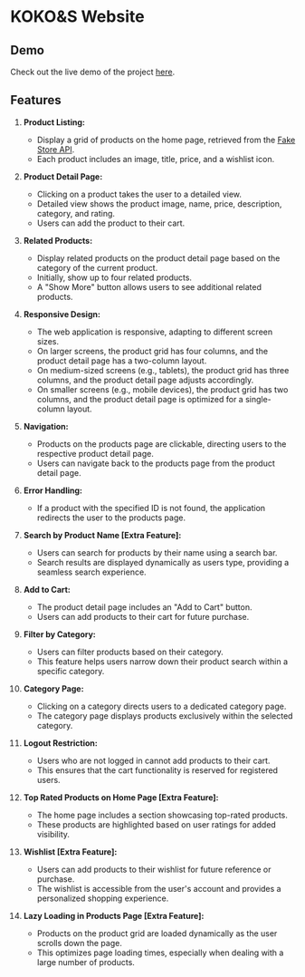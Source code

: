 # KOKO&S Website

## Demo

Check out the live demo of the project [here](https://drive.google.com/file/d/1QcaD3_-EoTV_lk5lPnedU58WJx3GuEg5/view?usp=sharing).
## Features

1. **Product Listing:**

   - Display a grid of products on the home page, retrieved from the [Fake Store API](https://fakestoreapi.com/products).
   - Each product includes an image, title, price, and a wishlist icon.

2. **Product Detail Page:**

   - Clicking on a product takes the user to a detailed view.
   - Detailed view shows the product image, name, price, description, category, and rating.
   - Users can add the product to their cart.

3. **Related Products:**

   - Display related products on the product detail page based on the category of the current product.
   - Initially, show up to four related products.
   - A "Show More" button allows users to see additional related products.

4. **Responsive Design:**

   - The web application is responsive, adapting to different screen sizes.
   - On larger screens, the product grid has four columns, and the product detail page has a two-column layout.
   - On medium-sized screens (e.g., tablets), the product grid has three columns, and the product detail page adjusts accordingly.
   - On smaller screens (e.g., mobile devices), the product grid has two columns, and the product detail page is optimized for a single-column layout.

5. **Navigation:**

   - Products on the products page are clickable, directing users to the respective product detail page.
   - Users can navigate back to the products page from the product detail page.

6. **Error Handling:**

   - If a product with the specified ID is not found, the application redirects the user to the products page.

7. **Search by Product Name [Extra Feature]:**

   - Users can search for products by their name using a search bar.
   - Search results are displayed dynamically as users type, providing a seamless search experience.

8. **Add to Cart:**

   - The product detail page includes an "Add to Cart" button.
   - Users can add products to their cart for future purchase.

9. **Filter by Category:**

   - Users can filter products based on their category.
   - This feature helps users narrow down their product search within a specific category.

10. **Category Page:**

    - Clicking on a category directs users to a dedicated category page.
    - The category page displays products exclusively within the selected category.

11. **Logout Restriction:**

    - Users who are not logged in cannot add products to their cart.
    - This ensures that the cart functionality is reserved for registered users.

12. **Top Rated Products on Home Page [Extra Feature]:**

    - The home page includes a section showcasing top-rated products.
    - These products are highlighted based on user ratings for added visibility.

13. **Wishlist [Extra Feature]:**

    - Users can add products to their wishlist for future reference or purchase.
    - The wishlist is accessible from the user's account and provides a personalized shopping experience.

14. **Lazy Loading in Products Page [Extra Feature]:**

    - Products on the product grid are loaded dynamically as the user scrolls down the page.
    - This optimizes page loading times, especially when dealing with a large number of products.
